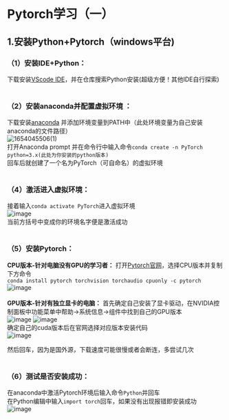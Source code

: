 # Pytorch学习（一）

## 1.安装Python+Pytorch（windows平台)

### （1）安装IDE+Python：<br/>
下载安装[VScode IDE](https://code.visualstudio.com/)，并在仓库搜索Python安装(超级方便！其他IDE自行探索)<br/><br/>


### （2）安装anaconda并配置虚拟环境 ：<br/>
下载安装[anaconda](https://www.anaconda.com/) 并添加环境变量到PATH中（此处环境变量为自己安装anaconda的文件路径）<br/>
![1654045506(1)](https://user-images.githubusercontent.com/31993576/171307981-723ac8a9-783d-4013-9bc4-5549e88cbc42.png)<br/>
打开Anaconda prompt 并在命令行中输入命令`conda create -n PyTorch python=3.x(此处为你安装的python版本)`<br/>回车后就创建了一个名为PyTorch（可自命名）的虚拟环境<br/><br/>

### （4）激活进入虚拟环境：<br/>
接着输入`conda activate PyTorch`进入虚拟环境<br/>
![image](https://user-images.githubusercontent.com/31993576/171304340-8cabd638-a59c-4cdb-ab2b-cd31ef280b17.png)<br/>
当前方括号中变成你的环境名字便是激活成功<br/><br/>

### （5）安装Pytorch：<br/>
**CPU版本-针对电脑没有GPU的学习者：** 打开[Pytorch官网](https://pytorch.org/get-started/locally/)，选择CPU版本并复制下方命令<br/>`conda install pytorch torchvision torchaudio cpuonly -c pytorch`
![image](https://user-images.githubusercontent.com/31993576/171305275-83f954a5-736a-4248-8d41-710e61d258ba.png)<br/><br/>
**GPU版本-针对有独立显卡的电脑：** 首先确定自己安装了显卡驱动，在NVIDIA控制面板中功能菜单中帮助->系统信息->组件中找到自己的GPU版本<br/>
![image](https://user-images.githubusercontent.com/31993576/171308509-3784c6ff-c492-406c-9dd3-79936d6f5a5d.png)
![image](https://user-images.githubusercontent.com/31993576/171308523-97e78ff4-59ff-49ce-8385-8ffe8461eac9.png)<br/>
确定自己的cuda版本后在官网选择对应版本安装代码<br/>
![image](https://user-images.githubusercontent.com/31993576/171308698-096dd8f9-52c4-41a9-8516-e4c79f9b25f3.png)<br/>

然后回车，因为是国外源，下载速度可能很慢或者会断连，多尝试几次<br/><br/>

### （6）测试是否安装成功：<br/>
在anaconda中激活Pytorch环境后输入命令`Python`并回车<br/>
在Python编辑中输入`import torch`回车，如果没有出现报错即安装成功<br/>
![image](https://user-images.githubusercontent.com/31993576/171308302-d19ebbd5-a40e-4261-bbb7-59d98dce74f2.png)

